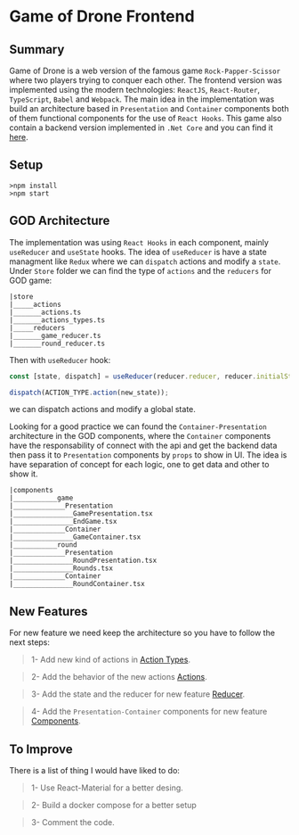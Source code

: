 # Game of Drone Frontend

## Summary

Game of Drone is a web version of the famous game `Rock-Papper-Scissor` where two players trying to conquer each other. The frontend version was implemented using the modern technologies: `ReactJS`, `React-Router`, `TypeScript`, `Babel` and `Webpack`. The main idea in the implementation was build an architecture based in ```Presentation``` and ```Container``` components both of them functional components for the use of `React Hooks`. This game also contain a  backend version implemented in `.Net Core` and you can find it [here](https://github.com/abelpenton/GOD-backend.git).

## Setup

```console
>npm install
>npm start
```
## GOD Architecture
The implementation was using `React Hooks` in each component, mainly `useReducer` and `useState` hooks. The idea of `useReducer` is have a state managment like `Redux` where we can `dispatch` actions and modify a `state`. Under `Store` folder we can find the type of `actions` and the `reducers` for GOD game:

```
|store
|_____actions
|_______actions.ts
|_______actions_types.ts
|_____reducers
|_______game_reducer.ts
|_______round_reducer.ts
```
Then with `useReducer` hook:
```javascript
const [state, dispatch] = useReducer(reducer.reducer, reducer.initialState);

dispatch(ACTION_TYPE.action(new_state));
```

we can dispatch actions and modify a global state.

Looking for a good practice we can found the `Container-Presentation` architecture in the GOD components, where the `Container` components have the responsability of connect with the api and get the backend data then pass it to `Presentation` components by `props` to show in UI. The idea is have separation of concept for each logic, one to get data and other to show it.

```
|components
|___________game
|_____________Presentation
|_______________GamePresentation.tsx
|_______________EndGame.tsx
|_____________Container
|_______________GameContainer.tsx
|___________round
|_____________Presentation
|_______________RoundPresentation.tsx
|_______________Rounds.tsx
|_____________Container
|_______________RoundContainer.tsx
```

## New Features
For new feature we need keep the architecture so you have to follow the next steps:


>1- Add new kind of actions in [Action Types](`/src/store/actions/action_types.ts`).

>2- Add the behavior of the new actions [Actions](`/src/store/actions/actions.ts`).

>3- Add the state and the reducer for new feature [Reducer](`/src/store/reducers/`).

>4- Add the `Presentation-Container` components for new feature [Components](`/src/components`).


## To Improve
There is a list of thing I would have liked to do:

>1- Use React-Material for a better desing.

>2- Build a docker compose for a better setup

>3- Comment the code.

